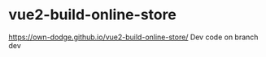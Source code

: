 # vue2-build-online-store
https://own-dodge.github.io/vue2-build-online-store/
Dev code on branch dev
